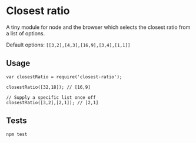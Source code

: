 Closest ratio
=============

A tiny module for node and the browser which selects the closest ratio from a list of options.

Default options: `[[3,2],[4,3],[16,9],[3,4],[1,1]]`

Usage
-----

```
var closestRatio = require('closest-ratio');

closestRatio([32,18]); // [16,9]

// Supply a specific list once off
closestRatio([3,2],[2,1]); // [2,1]
```

Tests
-----

```
npm test
```
